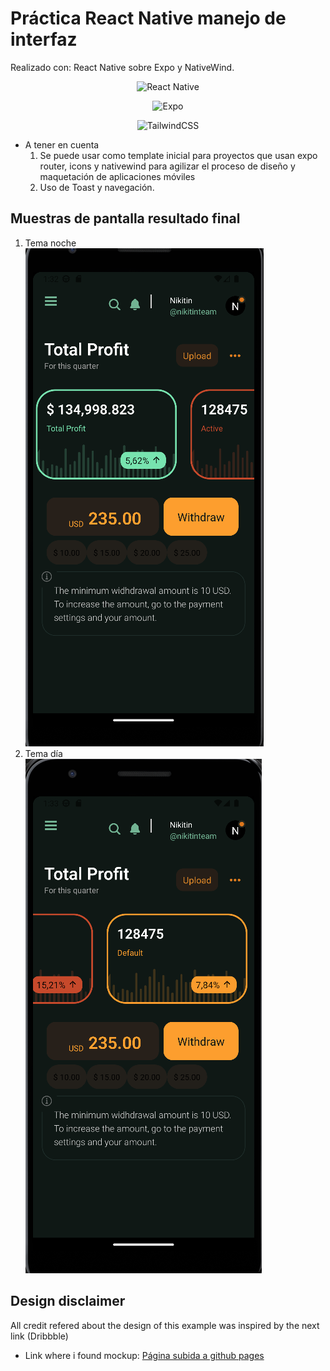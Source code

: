 # Práctica React Native manejo de interfaz

Realizado con: React Native sobre Expo y NativeWind.

<div align="center">

![React Native](https://img.shields.io/badge/react_native-%2320232a.svg?style=for-the-badge&logo=react&logoColor=%2361DAFB)

![Expo](https://img.shields.io/badge/expo-1C1E24?style=for-the-badge&logo=expo&logoColor=#D04A37)

![TailwindCSS](https://img.shields.io/badge/tailwindcss-%2338B2AC.svg?style=for-the-badge&logo=tailwind-css&logoColor=white)

</div>

- A tener en cuenta
  1. Se puede usar como template inicial para proyectos que usan expo router, icons y nativewind para agilizar el proceso de diseño y maquetación de aplicaciones móviles
  2. Uso de Toast y navegación.

## Muestras de pantalla resultado final

1. Tema noche<br/>
   ![Captura 1](https://github.com/AlexanderTemp/ReactNative_Practica1/blob/master/screenshot/sc_1.png)
2. Tema día<br/>
   ![Captura 2](https://github.com/AlexanderTemp/ReactNative_Practica1/blob/master/screenshot/sc_2.png)

## Design disclaimer

All credit refered about the design of this example was inspired by the next link (Dribbble)

- Link where i found mockup: [Página subida a github pages](https://dribbble.com/shots/22060594-Marketing-Mobile-App-Design)
